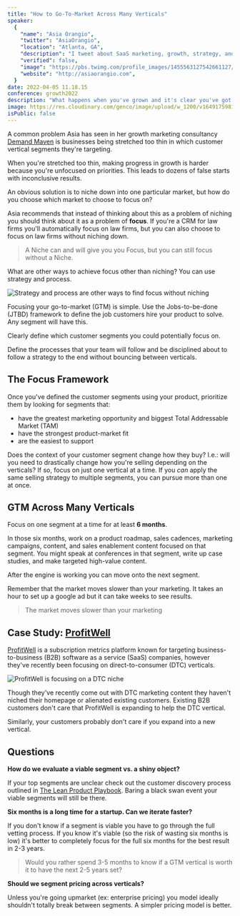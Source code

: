 ```yaml
---
title: "How to Go-To-Market Across Many Verticals"
speaker:
  {
    "name": "Asia Orangio",
    "twitter": "AsiaOrangio",
    "location": "Atlanta, GA",
    "description": "I tweet about SaaS marketing, growth, strategy, and mindset. I also run https://demandmaven.io/. Board Member @Moz (acquired). African-American ✊🏾 Peruana 🇵🇪",
    "verified": false,
    "image": "https://pbs.twimg.com/profile_images/1455563127542661127/EI4I_hUA.jpg",
    "website": "http://asiaorangio.com",
  }
date: 2022-04-05 11.18.15
conference: growth2022
description: "What happens when you've grown and it's clear you've got many market segments? How do you balance them all? Or do you say 'screw it' and niche somehow? In this talk, we'll break down how you can bring more focus and zen to your go-to-market efforts—especially if your product has many use cases and verticals."
image: https://res.cloudinary.com/genco/image/upload/w_1200/v1649175981/c/bnL8.jpg
isPublic: false
---
```


A common problem Asia has seen in her growth marketing consultancy [Demand Maven](https://demandmaven.io/) is businesses being stretched too thin in which customer vertical segments they're targeting.

When you're stretched too thin, making progress in growth is harder because you're unfocused on priorities. This leads to dozens of false starts with inconclusive results.

An obvious solution is to niche down into one particular market, but how do you choose which market to choose to focus on?

<!-- Asia's goal for this talk is to clarify and simplify growth. -->

Asia recommends that instead of thinking about this as a problem of niching you should think about it as a problem of **focus**. If you're a CRM for law firms you'll automatically focus on law firms, but you can also choose to focus on law firms without niching down.

> A Niche can and will give you you Focus, but you can still focus without a Niche.

What are other ways to achieve focus other than niching? You can use strategy and process.

![Strategy and process are other ways to find focus without niching](https://res.cloudinary.com/genco/image/upload/w_1200/v1649176009/c/LYM8.jpg)

Focusing your go-to-market (GTM) is simple. Use the Jobs-to-be-done (JTBD) framework to define the job customers hire your product to solve. Any segment will have this.

Clearly define which customer segments you could potentially focus on.

Define the processes that your team will follow and be disciplined about to follow a strategy to the end without bouncing between verticals.

## The Focus Framework

Once you've defined the customer segments using your product, prioritize them by looking for segments that:

- have the greatest marketing opportunity and biggest Total Addressable Market (TAM)
- have the strongest product-market fit
- are the easiest to support

<!-- For example: if you're making inventory management software for Etsy sellers and currently have users  -->

Does the context of your customer segment change how they buy? I.e.: will you need to drastically change how you're selling depending on the verticals? If so, focus on just one vertical at a time. If you _can_ apply the same selling strategy to multiple segments, you can pursue more than one at once.

## GTM Across Many Verticals

Focus on one segment at a time for at least **6 months**.

In those six months, work on a product roadmap, sales cadences, marketing campaigns, content, and sales enablement content focused on that segment. You might speak at conferences in that segment, write up case studies, and make targeted high-value content.

After the engine is working you can move onto the next segment.

Remember that the market moves slower than your marketing. It takes an hour to set up a google ad but it can take weeks to see results.

> The market moves slower than your marketing

## Case Study: [ProfitWell](https://www.profitwell.com/)

[ProfitWell](https://www.profitwell.com/) is a subscription metrics platform known for targeting business-to-business (B2B) software as a service (SaaS) companies, however they've recently been focusing on direct-to-consumer (DTC) verticals.

![ProfitWell is focusing on a DTC niche](https://res.cloudinary.com/genco/image/upload/w_1200/v1649177075/c/7Wtr.png)

Though they've recently come out with DTC marketing content they haven't niched their homepage or alienated existing customers. Existing B2B customers don't care that ProfitWell is expanding to help the DTC vertical.

Similarly, your customers probably don't care if you expand into a new vertical.

## Questions

**How do we evaluate a viable segment vs. a shiny object?**

If your top segments are unclear check out the customer discovery process outlined in [The Lean Product Playbook](https://amzn.to/3r5h0Z6). Baring a black swan event your viable segments will still be there.

**Six months is a long time for a startup. Can we iterate faster?**

If you don't know if a segment is viable you have to go through the full vetting process. If you know it's viable (so the risk of wasting six months is low) it's better to completely focus for the full six months for the best result in 2-3 years.

> Would you rather spend 3-5 months to know if a GTM vertical is worth it to have the next 2-5 years set?

**Should we segment pricing across verticals?**

Unless you're going upmarket (ex: enterprise pricing) you model ideally shouldn't totally break between segments. A simpler pricing model is better.
